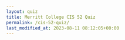 ```yaml
---
layout: quiz
title: Merritt College CIS 52 Quiz
permalink: /cis-52-quiz/
last_modified_at: 2023-08-11 08:12:05+00:00
---
```

<test>